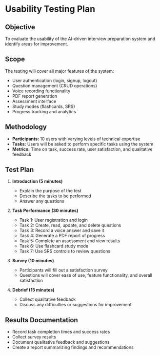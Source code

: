 # Usability Testing Plan

## Objective
To evaluate the usability of the AI-driven interview preparation system and identify areas for improvement.

## Scope
The testing will cover all major features of the system:
- User authentication (login, signup, logout)
- Question management (CRUD operations)
- Voice recording functionality
- PDF report generation
- Assessment interface
- Study modes (flashcards, SRS)
- Progress tracking and analytics

## Methodology
- **Participants:** 10 users with varying levels of technical expertise
- **Tasks:** Users will be asked to perform specific tasks using the system
- **Metrics:** Time on task, success rate, user satisfaction, and qualitative feedback

## Test Plan
1. **Introduction (5 minutes)**
   - Explain the purpose of the test
   - Describe the tasks to be performed
   - Answer any questions

2. **Task Performance (30 minutes)**
   - Task 1: User registration and login
   - Task 2: Create, read, update, and delete questions
   - Task 3: Record a voice answer and save it
   - Task 4: Generate a PDF report of progress
   - Task 5: Complete an assessment and view results
   - Task 6: Use flashcard study mode
   - Task 7: Use SRS controls to review questions

3. **Survey (10 minutes)**
   - Participants will fill out a satisfaction survey
   - Questions will cover ease of use, feature functionality, and overall satisfaction

4. **Debrief (15 minutes)**
   - Collect qualitative feedback
   - Discuss any difficulties or suggestions for improvement

## Results Documentation
- Record task completion times and success rates
- Collect survey results
- Document qualitative feedback and suggestions
- Create a report summarizing findings and recommendations